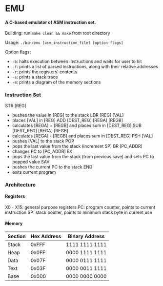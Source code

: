 # EMU
#### A C-based emulator of ASM instruction set.

Building: run `make clean && make` from root directory

Usage: `./bin/emu [asm_instruction_file] [option flags]`

Option flags:
* `-b`: halts execution between instructions and waits for user to hit <Enter>
* `-f`: prints a list of parsed instructions, along with their relative addresses
* `-r`: prints the registers' contents
* `-s`: prints a stack trace
* `-m`: prints a diagram of the memory sections

### Instruction Set
STR [REG]
* pushes the value in [REG] to the stack
LDR [REG] [VAL]
* places [VAL] in [REG]
ADD [DEST_REG] [REGA] [REGB]
* calculates [REGA] + [REGB] and places sum in [DEST_REG]
SUB [DEST_REG] [REGA] [REGB]
* calculates [REGA] - [REGB] and places sum in [DEST_REG]
PSH [VAL]
* pushes [VAL] to the stack
POP
* pops the last value from the stack (increment SP)
BR [PC_ADDR]
* changes PC to [PC_ADDR]
EX
* pops the last value from the stack (from previous save) and sets PC to popped value
SAV
* pushes the current PC to the stack
END
* exits current program

### Architecture
#### Registers
X0 - X15: general purpose registers
PC: program counter, points to current instruction
SP: stack pointer, points to minimum stack byte in current use

#### Memory
|	Section				|	Hex Address	|	Binary Address		|
|---------------|-------------|-------------------|
|	Stack					|	0xFFF				|	1111 1111 1111		|
|	Heap					|	0x0FF				|	0000 1111 1111		|
|	Data					|	0x07F				|	0000 0111 1111		|
|	Text					|	0x03F				|	0000 0011 1111		|
|	Base					|	0x000				|	0000 0000 0000		|
